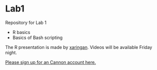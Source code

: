 # Lab1
Repository for Lab 1

- R basics
- Basics of Bash scripting

The R presentation is made by [xaringan](https://github.com/yihui/xaringan). Videos will be available Friday night.

[Please sign up for an Cannon account here.](https://forms.gle/iur3zRUNmegkJE3ZA) 
